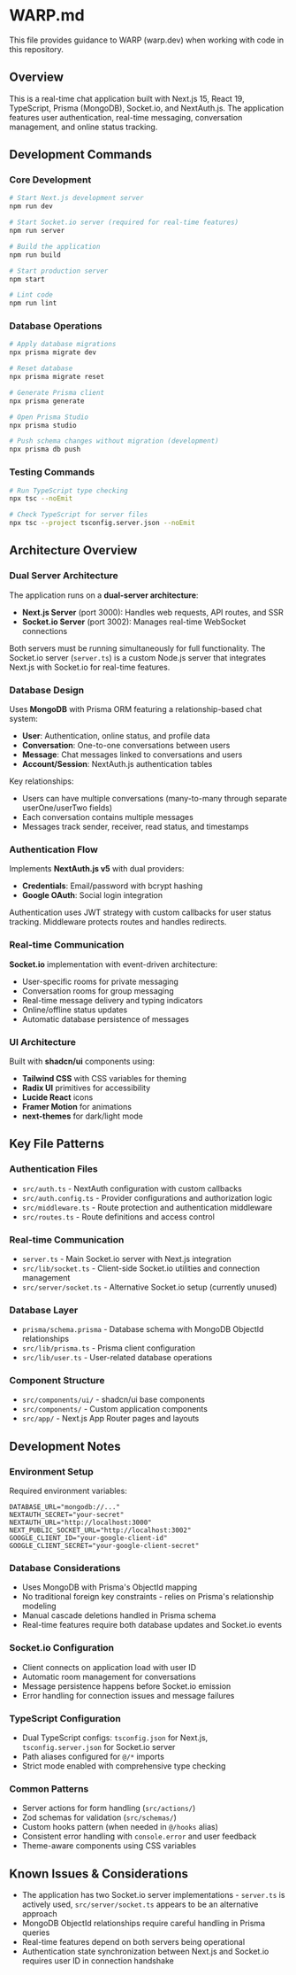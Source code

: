 # WARP.md

This file provides guidance to WARP (warp.dev) when working with code in this repository.

## Overview

This is a real-time chat application built with Next.js 15, React 19, TypeScript, Prisma (MongoDB), Socket.io, and NextAuth.js. The application features user authentication, real-time messaging, conversation management, and online status tracking.

## Development Commands

### Core Development
```bash
# Start Next.js development server
npm run dev

# Start Socket.io server (required for real-time features)
npm run server

# Build the application
npm run build

# Start production server
npm start

# Lint code
npm run lint
```

### Database Operations
```bash
# Apply database migrations
npx prisma migrate dev

# Reset database
npx prisma migrate reset

# Generate Prisma client
npx prisma generate

# Open Prisma Studio
npx prisma studio

# Push schema changes without migration (development)
npx prisma db push
```

### Testing Commands
```bash
# Run TypeScript type checking
npx tsc --noEmit

# Check TypeScript for server files
npx tsc --project tsconfig.server.json --noEmit
```

## Architecture Overview

### Dual Server Architecture
The application runs on a **dual-server architecture**:
- **Next.js Server** (port 3000): Handles web requests, API routes, and SSR
- **Socket.io Server** (port 3002): Manages real-time WebSocket connections

Both servers must be running simultaneously for full functionality. The Socket.io server (`server.ts`) is a custom Node.js server that integrates Next.js with Socket.io for real-time features.

### Database Design
Uses **MongoDB** with Prisma ORM featuring a relationship-based chat system:
- **User**: Authentication, online status, and profile data
- **Conversation**: One-to-one conversations between users
- **Message**: Chat messages linked to conversations and users
- **Account/Session**: NextAuth.js authentication tables

Key relationships:
- Users can have multiple conversations (many-to-many through separate userOne/userTwo fields)
- Each conversation contains multiple messages
- Messages track sender, receiver, read status, and timestamps

### Authentication Flow
Implements **NextAuth.js v5** with dual providers:
- **Credentials**: Email/password with bcrypt hashing
- **Google OAuth**: Social login integration

Authentication uses JWT strategy with custom callbacks for user status tracking. Middleware protects routes and handles redirects.

### Real-time Communication
**Socket.io** implementation with event-driven architecture:
- User-specific rooms for private messaging
- Conversation rooms for group messaging
- Real-time message delivery and typing indicators
- Online/offline status updates
- Automatic database persistence of messages

### UI Architecture
Built with **shadcn/ui** components using:
- **Tailwind CSS** with CSS variables for theming
- **Radix UI** primitives for accessibility
- **Lucide React** icons
- **Framer Motion** for animations
- **next-themes** for dark/light mode

## Key File Patterns

### Authentication Files
- `src/auth.ts` - NextAuth configuration with custom callbacks
- `src/auth.config.ts` - Provider configurations and authorization logic
- `src/middleware.ts` - Route protection and authentication middleware
- `src/routes.ts` - Route definitions and access control

### Real-time Communication
- `server.ts` - Main Socket.io server with Next.js integration
- `src/lib/socket.ts` - Client-side Socket.io utilities and connection management
- `src/server/socket.ts` - Alternative Socket.io setup (currently unused)

### Database Layer
- `prisma/schema.prisma` - Database schema with MongoDB ObjectId relationships
- `src/lib/prisma.ts` - Prisma client configuration
- `src/lib/user.ts` - User-related database operations

### Component Structure
- `src/components/ui/` - shadcn/ui base components
- `src/components/` - Custom application components
- `src/app/` - Next.js App Router pages and layouts

## Development Notes

### Environment Setup
Required environment variables:
```
DATABASE_URL="mongodb://..."
NEXTAUTH_SECRET="your-secret"
NEXTAUTH_URL="http://localhost:3000"
NEXT_PUBLIC_SOCKET_URL="http://localhost:3002"
GOOGLE_CLIENT_ID="your-google-client-id"
GOOGLE_CLIENT_SECRET="your-google-client-secret"
```

### Database Considerations
- Uses MongoDB with Prisma's ObjectId mapping
- No traditional foreign key constraints - relies on Prisma's relationship modeling
- Manual cascade deletions handled in Prisma schema
- Real-time features require both database updates and Socket.io events

### Socket.io Configuration
- Client connects on application load with user ID
- Automatic room management for conversations
- Message persistence happens before Socket.io emission
- Error handling for connection issues and message failures

### TypeScript Configuration
- Dual TypeScript configs: `tsconfig.json` for Next.js, `tsconfig.server.json` for Socket.io server
- Path aliases configured for `@/*` imports
- Strict mode enabled with comprehensive type checking

### Common Patterns
- Server actions for form handling (`src/actions/`)
- Zod schemas for validation (`src/schemas/`)
- Custom hooks pattern (when needed in `@/hooks` alias)
- Consistent error handling with `console.error` and user feedback
- Theme-aware components using CSS variables

## Known Issues & Considerations

- The application has two Socket.io server implementations - `server.ts` is actively used, `src/server/socket.ts` appears to be an alternative approach
- MongoDB ObjectId relationships require careful handling in Prisma queries
- Real-time features depend on both servers being operational
- Authentication state synchronization between Next.js and Socket.io requires user ID in connection handshake
